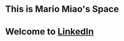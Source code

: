 # This is Mario Miao's Space
# Welcome to [LinkedIn](https://www.linkedin.com/in/linghao-miao-20984192)
